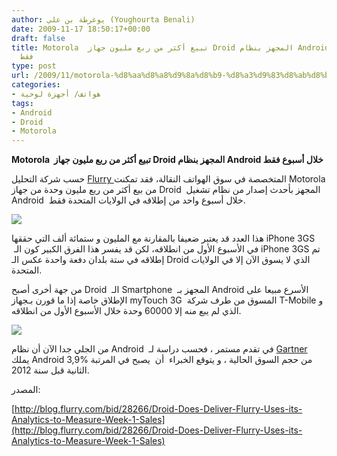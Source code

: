 ```yaml
---
author: يوغرطة بن علي (Youghourta Benali)
date: 2009-11-17 18:50:17+00:00
draft: false
title: Motorola  تبيع أكثر من ربع مليون جهاز Droid المجهز بنظام Android خلال أسبوع
  فقط
type: post
url: /2009/11/motorola-%d8%aa%d8%a8%d9%8a%d8%b9-%d8%a3%d9%83%d8%ab%d8%b1-%d9%85%d9%86-%d8%b1%d8%a8%d8%b9-%d9%85%d9%84%d9%8a%d9%88%d9%86-%d8%ac%d9%87%d8%a7%d8%b2-droid-%d8%a7%d9%84%d9%85%d8%ac%d9%87%d8%b2-%d8%a8/
categories:
- هواتف/ أجهزة لوحية
tags:
- Android
- Droid
- Motorola
---
```


**Motorola  تبيع أكثر من ربع مليون جهاز Droid المجهز بنظام Android خلال أسبوع فقط**



حسب شركة التحليل [Flurry ](http://www.flurry.com/)المتخصصة في سوق الهواتف النقالة، فقد تمكنت Motorola من بيع أكثر من ربع مليون وحدة من جهاز Droid  المجهز بأحدث إصدار من نظام تشغيل Android  خلال أسبوع واحد من إطلاقه في الولايات المتحدة فقط.

![](http://images.pcworld.com/news/graphics/182310-motorola-droid_original.jpg)


هذا العدد قد يعتبر ضعيفا بالمقارنة مع المليون و ستمائة ألف التي حققها iPhone 3GS  في الأسبوع الأول من انطلاقه، لكن قد يفسر هذا الفرق الكبير كون الـ iPhone 3GS تم إطلاقه في ستة بلدان دفعة واحدة عكس الـ Droid الذي لا يسوق الآن إلا في الولايات المتحدة.

من جهة أخرى أصبح Droid  الـ Smartphone  المجهز بـ Android الأسرع مبيعا على الإطلاق خاصة إذا ما قورن بـجهاز myTouch 3G  المسوق من طرف شركة T-Mobile و الذي لم يبع منه إلا 60000 وحدة خلال الأسبوع الأول من انطلاقه.

![](http://blog.flurry.com/Portals/41620/images//myTouch_Droid_3GS_1stWeek.png)


من الجلي جدا الآن أن نظام Android  في تقدم مستمر ، فحسب دراسة لـ [Gartner ](http://www.gartner.com/)يملك Android 3,9% من حجم السوق الحالية ، و يتوقع الخبراء  أن  يصبح في المرتبة الثانية قبل سنة 2012.

المصدر:

[http://blog.flurry.com/bid/28266/Droid-Does-Deliver-Flurry-Uses-its-Analytics-to-Measure-Week-1-Sales](http://blog.flurry.com/bid/28266/Droid-Does-Deliver-Flurry-Uses-its-Analytics-to-Measure-Week-1-Sales)
